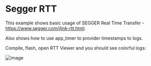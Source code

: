 # Segger RTT

This example shows basic usage of SEGGER Real Time Transfer - https://www.segger.com/jlink-rtt.html.

Also shows how to use app_timer to provider timestamps to logs.

Compile, flash, open RTT Viewer and you should see colorful logs:

![image](https://cloud.githubusercontent.com/assets/14309815/18481819/599d5ba6-79e6-11e6-87ce-b93739f0e086.png)
